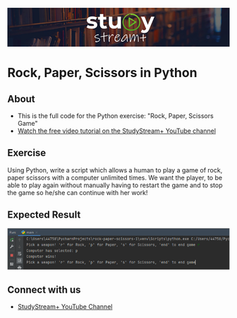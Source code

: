 ![Study Stream Plus logo](repo-logo.png)

# Rock, Paper, Scissors in Python

## About
- This is the full code for the Python exercise: "Rock, Paper, Scissors Game"
- [Watch the free video tutorial on the StudyStream+ YouTube channel](https://www.youtube.com/watch?v=UmgE0DaNXKw)

## Exercise
Using Python, write a script which allows a human to play a game of rock, paper scissors with a computer unlimited times.
We want the player, to be able to play again without manually having to restart the game and to stop the game so he/she can continue with her work!

## Expected Result

![Study Stream Plus logo](expected-result.png)

## Connect with us
- [StudyStream+ YouTube Channel](https://www.youtube.com/channel/UCrj5u3y1gT93MaMqCpO1LPg)